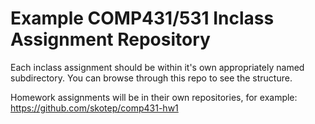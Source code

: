 # Example COMP431/531 Inclass Assignment Repository

Each inclass assignment should be within it's own appropriately named subdirectory.  You can browse through this repo to see the structure.

Homework assignments will be in their own repositories, for example:
https://github.com/skotep/comp431-hw1


